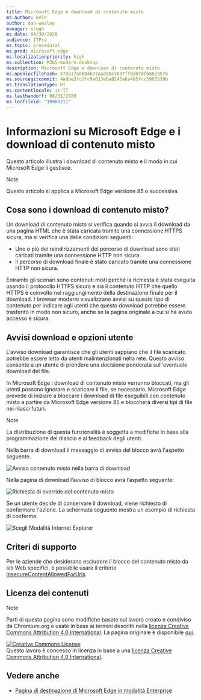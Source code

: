 ```yaml
---
title: Microsoft Edge e download di contenuto misto
ms.author: kele
author: dan-wesley
manager: srugh
ms.date: 04/30/2020
audience: ITPro
ms.topic: procedural
ms.prod: microsoft-edge
ms.localizationpriority: high
ms.collection: M365-modern-desktop
description: Microsoft Edge e download di contenuto misto
ms.openlocfilehash: 57da17a8684b97aad88e7837ff9d070f6862357b
ms.sourcegitcommit: 4edbe2fc2fc9a013e6a0245aba485fcc5905539b
ms.translationtype: HT
ms.contentlocale: it-IT
ms.lasthandoff: 08/31/2020
ms.locfileid: "10980211"
---
```

# Informazioni su Microsoft Edge e i download di contenuto misto

Questo articolo illustra i download di contenuto misto e il modo in cui Microsoft Edge li gestisce.

>[!NOTE]
>Questo articolo si applica a Microsoft Edge versione 85 o successiva.

## Cosa sono i download di contenuto misto?

Un download di contenuto misto si verifica quando si avvia il download da una pagina HTML che è stata caricata tramite una connessione HTTPS sicura, ma si verifica una delle condizioni seguenti:

- Uno o più dei reindirizzamenti del percorso di download sono stati caricati tramite una connessione HTTP non sicura.
- Il percorso di download finale è stato caricato tramite una connessione HTTP non sicura.

Entrambi gli scenari sono contenuti misti perché la richiesta è stata eseguita usando il protocollo HTTPS sicuro e sia il contenuto HTTP che quello HTTPS è coinvolto nel raggiungimento della destinazione finale per il download. I browser moderni visualizzano avvisi su questo tipo di contenuto per indicare agli utenti che questo download potrebbe essere trasferito in modo non sicuro, anche se la pagina originale a cui si ha avuto accesso è sicura.

## Avvisi download e opzioni utente

L'avviso download garantisce che gli utenti sappiano che il file scaricato potrebbe essere letto da utenti malintenzionati nella rete. Questo avviso consente a un utente di prendere una decisione ponderata sull'eventuale download del file.

In Microsoft Edge i download di contenuto misto verranno bloccati, ma gli utenti possono ignorare e scaricare il file, se necessario. Microsoft Edge prevede di iniziare a bloccare i download di file eseguibili con contenuto misto a partire da Microsoft Edge versione 85 e bloccherà diversi tipi di file nei rilasci futuri.

> [!NOTE]
> La distribuzione di questa funzionalità è soggetta a modifiche in base alla programmazione del rilascio e al feedback degli utenti.

<!-- The schedule of the block for different filetypes is to be determined and may be impacted by usage data and user feedback. -->

Nella barra di download il messaggio di avviso del blocco avrà l'aspetto seguente.

 ![Avviso contenuto misto nella barra di download](./media/edge-learnmore-mixed-content-downloads/edge-mixed-content-download-tray-warning.png)

Nella pagina di download l’avviso di blocco avrà l’aspetto seguente:

 ![Richiesta di override del contenuto misto](./media/edge-learnmore-mixed-content-downloads/edge-mixed-content-download-page-warning.png)

Se un utente decide di conservare il download, viene richiesto di confermare l'azione. La schermata seguente mostra un esempio di richiesta di conferma.

 ![Scegli Modalità Internet Explorer](./media/edge-learnmore-mixed-content-downloads/edge-mixed-content-download-override.png)

## Criteri di supporto

Per le aziende che desiderano escludere il blocco del contenuto misto da siti Web specifici, è possibile usare il criterio [InsecureContentAllowedForUrls](https://docs.microsoft.com/deployedge/microsoft-edge-policies#insecurecontentallowedforurls).

## Licenza dei contenuti

> [!NOTE]
> Parti di questa pagina sono modifiche basate sul lavoro creato e condiviso da Chromium.org e usate in base ai termini descritti nella [licenza Creative Commons Attribution 4.0 International](http://creativecommons.org/licenses/by/4.0/). La pagina originale è disponibile [qui](https://developers.google.com/web/fundamentals/security/prevent-mixed-content/what-is-mixed-content).
  
<a rel="license" href="http://creativecommons.org/licenses/by/4.0/"><img alt="Creative Commons License" style="border-width:0" src="https://i.creativecommons.org/l/by/4.0/88x31.png" /></a><br />Questo lavoro è concesso in licenza in base a una <a rel="license" href="http://creativecommons.org/licenses/by/4.0/">licenza Creative Commons Attribution 4.0 International</a>.

## Vedere anche

- [Pagina di destinazione di Microsoft Edge in modalità Enterprise](https://aka.ms/EdgeEnterprise)
